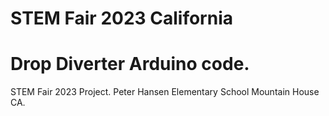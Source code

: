 # STEM Fair 2023 California

# Drop Diverter Arduino code. 
STEM Fair 2023 Project.
Peter Hansen Elementary School Mountain House CA.

